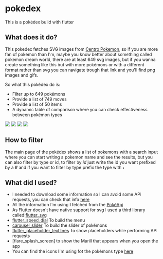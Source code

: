 # pokedex
This is a pokédex build with flutter

## What does it do?
This pokedex fetches SVG images from [Centro Pokemon](https://www.cpokemon.com/pokes/dream-world/), so if you are more fan of pokémon than I'm, maybe you know better about something called pokemon dream world, there are at least 649 svg images, but if you wanna create something like this but with more pokémons or with a different format rather than svg you can navigate trough that link and you'll find png images and gifs.

So what this pokédex do is:

- Filter up to 649 pokémons
- Provide a list of 749 moves
- Provide a list of 50 items
- A dynamic table of comparison where you can check effectiveness between pokémon types

![](https://github.com/JuanPabloOS/pokedex/tree/master/readme-assets/filter.gif)
![](https://github.com/JuanPabloOS/pokedex/tree/master/readme-assets/slider.gif)
![](https://github.com/JuanPabloOS/pokedex/tree/master/readme-assets/comparison.gif)
![](https://github.com/JuanPabloOS/pokedex/tree/master/readme-assets/types.gif)
## How to filter

The main page of the pokédex shows a list of pokemons with a search input where you can start writing a pokemon name and see the results, but you can also filter by type or id, to filter by *id* just write the id you want prefixed by a **#** and if you want to filter by type prefix the type with **:**

## What did I used?

- I needed to download some information so I can avoid some API requests, you can check that info [here](https://github.com/JuanPabloOS/pokedex/tree/master/lib/data)
- All the information I'm using I fetched from the [PokéApi](https://pokeapi.co/)
- As Flutter doesn't have native support for svg I used a third library called [flutter_svg](https://pub.dev/packages/flutter_svg)
- [flutter_speed_dial](https://pub.dev/packages/flutter_speed_dial) To build the menu
- [carousel_slider](https://pub.dev/packages/flutter_speed_dial) To build the slider of pokémons
- [flutter_placeholder_textlines](https://pub.dev/packages/flutter_placeholder_textlines) To show placeholders while performing API requests
- [flare_splash_screen] to show the Marill that appears when you open the app
- You can find the icons I'm using fot the pokémons type [here](https://www.sketchappsources.com/resource/download-3954.html)